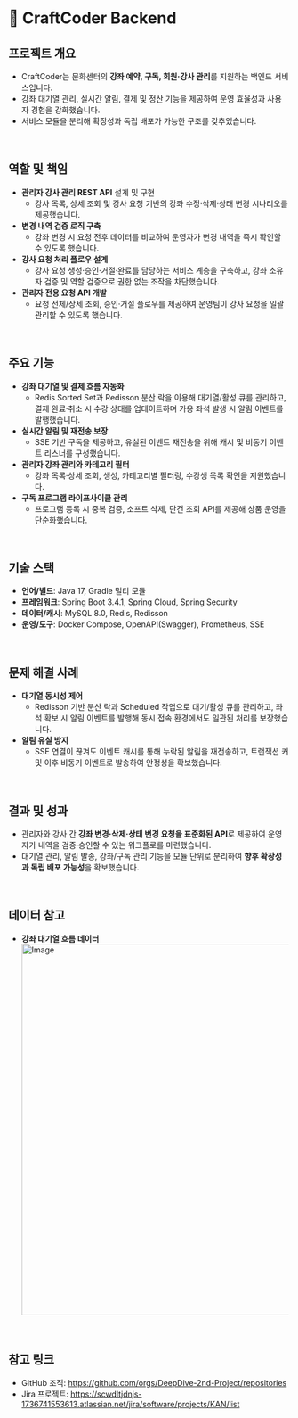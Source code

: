# 📍 CraftCoder Backend

## 프로젝트 개요
- CraftCoder는 문화센터의 **강좌 예약, 구독, 회원·강사 관리**를 지원하는 백엔드 서비스입니다.  
- 강좌 대기열 관리, 실시간 알림, 결제 및 정산 기능을 제공하여 운영 효율성과 사용자 경험을 강화했습니다.  
- 서비스 모듈을 분리해 확장성과 독립 배포가 가능한 구조를 갖추었습니다.  

<br/>  

## 역할 및 책임
- **관리자 강사 관리 REST API** 설계 및 구현  
  - 강사 목록, 상세 조회 및 강사 요청 기반의 강좌 수정·삭제·상태 변경 시나리오를 제공했습니다.  
- **변경 내역 검증 로직 구축**  
  - 강좌 변경 시 요청 전후 데이터를 비교하여 운영자가 변경 내역을 즉시 확인할 수 있도록 했습니다.  
- **강사 요청 처리 플로우 설계**  
  - 강사 요청 생성·승인·거절·완료를 담당하는 서비스 계층을 구축하고, 강좌 소유자 검증 및 역할 검증으로 권한 없는 조작을 차단했습니다.  
- **관리자 전용 요청 API 개발**  
  - 요청 전체/상세 조회, 승인·거절 플로우를 제공하여 운영팀이 강사 요청을 일괄 관리할 수 있도록 했습니다.  

<br/>  

## 주요 기능
- **강좌 대기열 및 결제 흐름 자동화**  
  - Redis Sorted Set과 Redisson 분산 락을 이용해 대기열/활성 큐를 관리하고, 결제 완료·취소 시 수강 상태를 업데이트하며 가용 좌석 발생 시 알림 이벤트를 발행했습니다.  
- **실시간 알림 및 재전송 보장**  
  - SSE 기반 구독을 제공하고, 유실된 이벤트 재전송을 위해 캐시 및 비동기 이벤트 리스너를 구성했습니다.  
- **관리자 강좌 관리와 카테고리 필터**  
  - 강좌 목록·상세 조회, 생성, 카테고리별 필터링, 수강생 목록 확인을 지원했습니다.  
- **구독 프로그램 라이프사이클 관리**  
  - 프로그램 등록 시 중복 검증, 소프트 삭제, 단건 조회 API를 제공해 상품 운영을 단순화했습니다.  

<br/>  

## 기술 스택
- **언어/빌드**: Java 17, Gradle 멀티 모듈  
- **프레임워크**: Spring Boot 3.4.1, Spring Cloud, Spring Security  
- **데이터/캐시**: MySQL 8.0, Redis, Redisson  
- **운영/도구**: Docker Compose, OpenAPI(Swagger), Prometheus, SSE  

<br/>  

## 문제 해결 사례
- **대기열 동시성 제어**  
  - Redisson 기반 분산 락과 Scheduled 작업으로 대기/활성 큐를 관리하고, 좌석 확보 시 알림 이벤트를 발행해 동시 접속 환경에서도 일관된 처리를 보장했습니다.  
- **알림 유실 방지**  
  - SSE 연결이 끊겨도 이벤트 캐시를 통해 누락된 알림을 재전송하고, 트랜잭션 커밋 이후 비동기 이벤트로 발송하여 안정성을 확보했습니다.  

<br/>  

## 결과 및 성과
- 관리자와 강사 간 **강좌 변경·삭제·상태 변경 요청을 표준화된 API**로 제공하여 운영자가 내역을 검증·승인할 수 있는 워크플로를 마련했습니다.  
- 대기열 관리, 알림 발송, 강좌/구독 관리 기능을 모듈 단위로 분리하여 **향후 확장성과 독립 배포 가능성**을 확보했습니다.  

<br/>  

## 데이터 참고
- **강좌 대기열 흐름 데이터**  
  <img width="1570" height="666" alt="Image" src="https://github.com/user-attachments/assets/764b7e55-299f-43ad-bf8d-3e7b5d02a6a3" />

<br/>  

## 참고 링크
- GitHub 조직: https://github.com/orgs/DeepDive-2nd-Project/repositories  
- Jira 프로젝트: https://scwdltjdnjs-1736741553613.atlassian.net/jira/software/projects/KAN/list  

